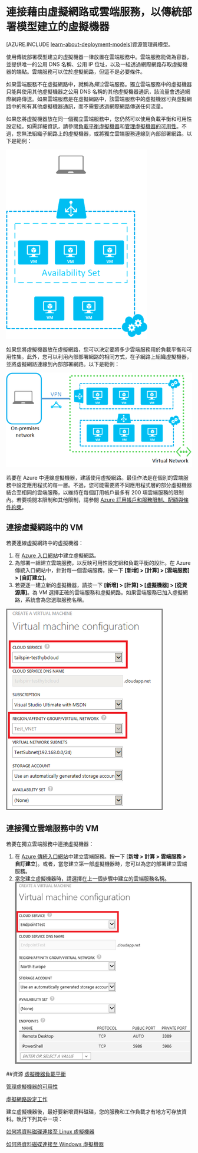 <properties
	pageTitle="連接雲端服務中的 VM | Microsoft Azure"
	description="將使用傳統部署模型建立的虛擬機器連接至 Azure 雲端服務或虛擬網路。"
	services="virtual-machines"
	documentationCenter=""
	authors="cynthn"
	manager="timlt"
	editor=""
	tags="azure-service-management"/>

<tags
	ms.service="virtual-machines"
	ms.workload="infrastructure-services"
	ms.tgt_pltfrm="vm-multiple"
	ms.devlang="na"
	ms.topic="article"
	ms.date="10/15/2015"
	ms.author="cynthn"/>


# 連接藉由虛擬網路或雲端服務，以傳統部署模型建立的虛擬機器

[AZURE.INCLUDE [learn-about-deployment-models](../../includes/learn-about-deployment-models-classic-include.md)]資源管理員模型。


使用傳統部署模型建立的虛擬機器一律放置在雲端服務中。雲端服務能做為容器，並提供唯一的公用 DNS 名稱、公用 IP 位址，以及一組透過網際網路存取虛擬機器的端點。雲端服務可以位於虛擬網路，但這不是必要條件。

如果雲端服務不在虛擬網路中，就稱為*獨立*雲端服務。獨立雲端服務中的虛擬機器只能與使用其他虛擬機器之公用 DNS 名稱的其他虛擬機器通訊，該流量會透過網際網路傳送。如果雲端服務是在虛擬網路中，該雲端服務中的虛擬機器可與虛擬網路中的所有其他虛擬機器通訊，而不需要透過網際網路傳送任何流量。

如果您將虛擬機器放在同一個獨立雲端服務中，您仍然可以使用負載平衡和可用性設定組。如需詳細資訊，請參閱[負載平衡虛擬機器](../articles/load-balance-virtual-machines.md)和[管理虛擬機器的可用性](../articles/manage-availability-virtual-machines.md)。不過，您無法組織子網路上的虛擬機器，或將獨立雲端服務連線到內部部署網路。以下是範例：

![獨立雲端服務中的虛擬機器](./media/howto-connect-vm-cloud-service/CloudServiceExample.png)

如果您將虛擬機器放在虛擬網路，您可以決定要將多少雲端服務用於負載平衡和可用性集。此外，您可以利用內部部署網路的相同方式，在子網路上組織虛擬機器，並將虛擬網路連線到內部部署網路。以下是範例：

![虛擬網路中的虛擬機器](./media/howto-connect-vm-cloud-service/VirtualNetworkExample.png)

若要在 Azure 中連線虛擬機器，建議使用虛擬網路。最佳作法是在個別的雲端服務中設定應用程式的每一層。不過，您可能需要將不同應用程式層的部分虛擬機器結合至相同的雲端服務，以維持在每個訂用帳戶最多有 200 項雲端服務的限制內。若要檢閱本限制和其他限制，請參閱 [Azure 訂用帳戶和服務限制、配額與條件約束](../azure-subscription-service-limits.md)。

## 連接虛擬網路中的 VM

若要連線虛擬網路中的虛擬機器：

1.	在 [Azure 入口網站](../articles/virtual-network/virtual-networks-create-vnet-classic-pportal.md)中建立虛擬網路。
2.	為部署一組建立雲端服務，以反映可用性設定組和負載平衡的設計。在 Azure 傳統入口網站中，針對每一個雲端服務，按一下 **[新增] > [計算] > [雲端服務] > [自訂建立]**。
3.	若要逐一建立新的虛擬機器，請按一下 **[新增] > [計算] > [虛擬機器] > [從資源庫]**。為 VM 選擇正確的雲端服務和虛擬網路。如果雲端服務已加入虛擬網路，系統會為您選取服務名稱。

![選取虛擬機器的雲端服務](./media/howto-connect-vm-cloud-service/VMConfig1.png)

## 連接獨立雲端服務中的 VM

若要在獨立雲端服務中連接虛擬機器：

1.	在 [Azure 傳統入口網站](http://manage.windowsazure.com)中建立雲端服務。按一下 [**新增 > 計算 > 雲端服務 > 自訂建立**]。或者，當您建立第一部虛擬機器時，您可以為您的部署建立雲端服務。
2.	當您建立虛擬機器時，請選擇在上一個步驟中建立的雲端服務名稱。![將虛擬機器加入至現有的雲端服務。](./media/howto-connect-vm-cloud-service/Connect-VM-to-CS.png)

##資源
[虛擬機器負載平衡](../articles/load-balance-virtual-machines.md)

[管理虛擬機器的可用性](../articles/manage-availability-virtual-machines.md)

[虛擬網路設定工作](../documentation/services/virtual-machines/)

建立虛擬機器後，最好要新增資料磁碟，您的服務和工作負載才有地方可存放資料。執行下列其中一項：

[如何將資料磁碟連接至 Linux 虛擬機器](../articles/virtual-machines/virtual-machines-linux-how-to-attach-disk.md)

[如何將資料磁碟連接至 Windows 虛擬機器](../articles/virtual-machines/storage-windows-attach-disk.md)

<!---HONumber=AcomDC_1203_2015-->